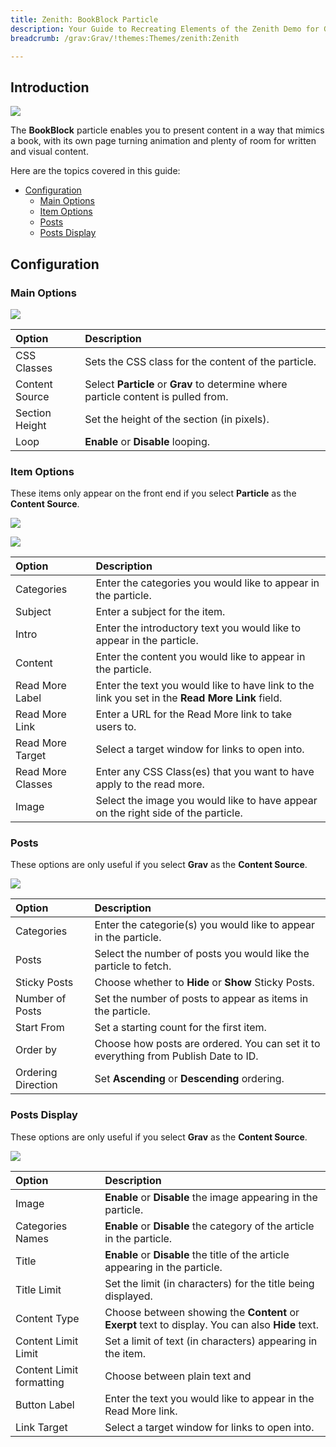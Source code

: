 ```yaml
---
title: Zenith: BookBlock Particle
description: Your Guide to Recreating Elements of the Zenith Demo for Grav
breadcrumb: /grav:Grav/!themes:Themes/zenith:Zenith

---
```


## Introduction

![](assets/particle_book1.png)

The **BookBlock** particle enables you to present content in a way that mimics a book, with its own page turning animation and plenty of room for written and visual content.

Here are the topics covered in this guide:

* [Configuration](#configuration)
    - [Main Options](#main-options)
    - [Item Options](#item-options)
    - [Posts](#posts)
    - [Posts Display](#posts-display)

## Configuration

### Main Options 

![](assets/particle_book2.png)

| Option         | Description                                                                           |
| :-----         | :-----                                                                                |
| CSS Classes    | Sets the CSS class for the content of the particle.                                   |
| Content Source | Select **Particle** or **Grav** to determine where particle content is pulled from. |
| Section Height | Set the height of the section (in pixels).                                            |
| Loop           | **Enable** or **Disable** looping.                                                    |

### Item Options

These items only appear on the front end if you select **Particle** as the **Content Source**.

![](assets/particle_book3.png)

![](assets/particle_book4.png)

| Option            | Description                                                                                     |
| :-----            | :-----                                                                                          |
| Categories        | Enter the categories you would like to appear in the particle.                                  |
| Subject           | Enter a subject for the item.                                                                   |
| Intro             | Enter the introductory text you would like to appear in the particle.                           |
| Content           | Enter the content you would like to appear in the particle.                                     |
| Read More Label   | Enter the text you would like to have link to the link you set in the **Read More Link** field. |
| Read More Link    | Enter a URL for the Read More link to take users to.                                            |
| Read More Target  | Select a target window for links to open into.                                                  |
| Read More Classes | Enter any CSS Class(es) that you want to have apply to the read more.                           |
| Image             | Select the image you would like to have appear on the right side of the particle.               |


### Posts

These options are only useful if you select **Grav** as the **Content Source**.

![](assets/particle_book5.png)

| Option             | Description                                                                         |
| :-----             | :-----                                                                              |
| Categories         | Enter the categorie(s) you would like to appear in the particle.                    |
| Posts              | Select the number of posts you would like the particle to fetch.                    |
| Sticky Posts       | Choose whether to **Hide** or **Show** Sticky Posts.                                |
| Number of Posts    | Set the number of posts to appear as items in the particle.                         |
| Start From         | Set a starting count for the first item.                                            |
| Order by           | Choose how posts are ordered. You can set it to everything from Publish Date to ID. |
| Ordering Direction | Set **Ascending** or **Descending** ordering.                                       |

### Posts Display

These options are only useful if you select **Grav** as the **Content Source**.

![](assets/particle_book6.png)

| Option                   | Description                                                                                       |
| :-----                   | :-----                                                                                            |
| Image                    | **Enable** or **Disable** the image appearing in the particle.                                    |
| Categories Names         | **Enable** or **Disable** the category of the article in the particle.                            |
| Title                    | **Enable** or **Disable** the title of the article appearing in the particle.                     |
| Title Limit              | Set the limit (in characters) for the title being displayed.                                      |
| Content Type             | Choose between showing the **Content** or **Exerpt** text to display. You can also **Hide** text. |
| Content Limit Limit      | Set a limit of text (in characters) appearing in the item.                                        |
| Content Limit formatting | Choose between plain text and                                                                     |
| Button Label             | Enter the text you would like to appear in the Read More link.                                    |
| Link Target              | Select a target window for links to open into.                                                    |